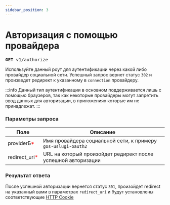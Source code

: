 ```yaml
---
sidebar_position: 3
---
```

# Авторизация с помощью провайдера

<pre>
<b>GET</b> v1/authorize
</pre>

Используйте данный роут для аутентификации через какой либо провайдер социальной сети. Успешный запрос вернет статус `302` и произведет редирект к указанному в `connection` провайдеру.

:::info
Данный тип аутентификации в основном поддерживается лишь с помощью браузеров, так как некоторые провайдеры могут запретить ввод данных для авторизации, в приложениях которые им не принадлежат.
:::

### Параметры запроса
<table>
  <thead>
    <th>Поле</th>
    <th>Описание</th>
  </thead>

  <tbody>
    <tr>
      <td>providerБ<font color="red">*</font></td>
      <td>Имя провайдера социальной сети, к примеру <code>gos-uslugi-oauth2</code></td>
    </tr>
   <tr>
      <td>redirect_uri<font color="red">*</font></td>
      <td>URL на который произойдет редирект после успешной авторизации</td>
    </tr>
  </tbody>
</table>

### Результат ответа
После успешной авторизации вернется статус `301`, произойдет redirect на указанный вами в параметрах `redirect_uri` и будут установлены соответствующие <a href="https://en.wikipedia.org/wiki/HTTP_cookie" rel="noreferrer" target="_blank">HTTP Cookie</a>
